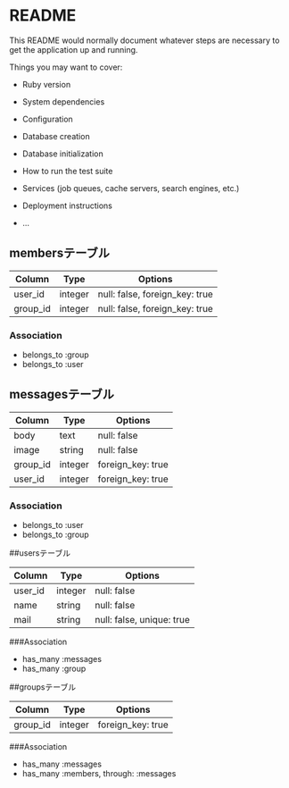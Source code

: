 # README

This README would normally document whatever steps are necessary to get the
application up and running.

Things you may want to cover:

* Ruby version

* System dependencies

* Configuration

* Database creation

* Database initialization

* How to run the test suite

* Services (job queues, cache servers, search engines, etc.)

* Deployment instructions

* ...

## membersテーブル

|Column|Type|Options|
|------|----|-------|
|user_id|integer|null: false, foreign_key: true|
|group_id|integer|null: false, foreign_key: true|

### Association
- belongs_to :group
- belongs_to :user

## messagesテーブル

|Column|Type|Options|
|------|----|-------|
|body|text|null: false|
|image|string|null: false|
|group_id|integer|foreign_key: true|
|user_id|integer|foreign_key: true|

### Association
- belongs_to :user
- belongs_to :group

##usersテーブル

|Column|Type|Options|
|------|----|-------|
|user_id|integer|null: false|
|name|string|null: false|
|mail|string|null: false, unique: true|

###Association
- has_many :messages
- has_many :group

##groupsテーブル

|Column|Type|Options|
|------|----|-------|
|group_id|integer|foreign_key: true|

###Association
- has_many :messages
- has_many :members, through: :messages
